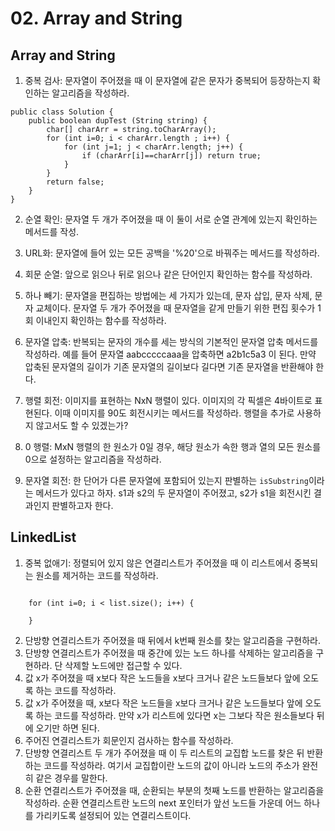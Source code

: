 # 02. Array and String
## Array and String

1. 중복 검사: 문자열이 주어졌을 때 이 문자열에 같은 문자가 중복되어 등장하는지 확인하는 알고리즘을 작성하라. 
```
public class Solution {
    public boolean dupTest (String string) {
        char[] charArr = string.toCharArray();
        for (int i=0; i < charArr.length ; i++) {
            for (int j=1; j < charArr.length; j++) {
                if (charArr[i]==charArr[j]) return true;
            }
        }
        return false;
    }
}
```


2. 순열 확인: 문자열 두 개가 주어졌을 때 이 둘이 서로 순열 관계에 있는지 확인하는 메서드를 작성.

3. URL화: 문자열에 들어 있는 모든 공백을 '%20'으로 바꿔주는 메서드를 작성하라. 

4. 회문 순열: 앞으로 읽으나 뒤로 읽으나 같은 단어인지 확인하는 함수를 작성하라.

5. 하나 빼기: 문자열을 편집하는 방법에는 세 가지가 있는데, 문자 삽입, 문자 삭제, 문자 교체이다. 문자열 두 개가 주어졌을 때 문자열을 같게 만들기 위한 편집 횟수가 1회 이내인지 확인하는 함수를 작성하라.

6. 문자열 압축: 반복되는 문자의 개수를 세는 방식의 기본적인 문자열 압축 메서드를 작성하라. 예를 들어 문자열 aabcccccaaa을 압축하면 a2b1c5a3 이 된다. 만약 압축된 문자열의 길이가 기존 문자열의 길이보다 길다면 기존 문자열을 반환해야 한다.

7. 행렬 회전: 이미지를 표현하는 NxN 행렬이 있다. 이미지의 각 픽셀은 4바이트로 표현된다. 이때 이미지를 90도 회전시키는 메서드를 작성하라. 행렬을 추가로 사용하지 않고서도 할 수 있겠는가?

8. 0 행렬: MxN 행렬의 한 원소가 0일 경우, 해당 원소가 속한 행과 열의 모든 원소를 0으로 설정하는 알고리즘을 작성하라.

9. 문자열 회전: 한 단어가 다른 문자열에 포함되어 있는지 판별하는 `isSubstring`이라는 메서드가 있다고 하자. s1과 s2의 두 문자열이 주어졌고, s2가 s1을 회전시킨 결과인지 판별하고자 한다.



## LinkedList
1. 중복 없애기: 정렬되어 있지 않은 연결리스트가 주어졌을 때 이 리스트에서 중복되는 원소를 제거하는 코드를 작성하라.
```

    for (int i=0; i < list.size(); i++) {

    }
```
2. 단방향 연결리스트가 주어졌을 때 뒤에서 k번째 원소를 찾는 알고리즘을 구현하라.
3. 단방향 연결리스트가 주어졌을 때 중간에 있는 노드 하나를 삭제하는 알고리즘을 구현하라. 단 삭제할 노드에만 접근할 수 있다.
4. 값 x가 주어졌을 때 x보다 작은 노드들을 x보다 크거나 같은 노드들보다 앞에 오도록 하는 코드를 작성하라. 
5. 값 x가 주어졌을 때, x보다 작은 노드들을 x보다 크거나 같은 노드들보다 앞에 오도록 하는 코드를 작성하라. 만약 x가 리스트에 있다면 x는 그보다 작은 원소들보다 뒤에 오기만 하면 된다. 
6. 주어진 연결리스트가 회문인지 검사하는 함수를 작성하라.
7. 단방향 연결리스트 두 개가 주어졌을 때 이 두 리스트의 교집합 노드를 찾은 뒤 반환하는 코드를 작성하라. 여기서 교집합이란 노드의 값이 아니라 노드의 주소가 완전히 같은 경우를 말한다.
8. 순환 연결리스트가 주어졌을 때, 순환되는 부분의 첫째 노드를 반환하는 알고리즘을 작성하라. 순환 연결리스트란 노드의 next 포인터가 앞선 노드들 가운데 어느 하나를 가리키도록 설정되어 있는 연결리스트이다. 